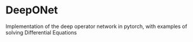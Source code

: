 # DeepONet
Implementation of the deep operator network in pytorch, with examples of solving Differential Equations
